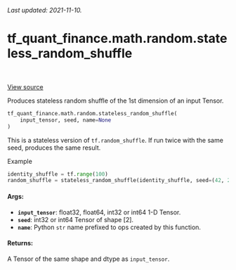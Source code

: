 <!--
This file is generated by a tool. Do not edit directly.
For open-source contributions the docs will be updated automatically.
-->

*Last updated: 2021-11-10.*

<div itemscope itemtype="http://developers.google.com/ReferenceObject">
<meta itemprop="name" content="tf_quant_finance.math.random.stateless_random_shuffle" />
<meta itemprop="path" content="Stable" />
</div>

# tf_quant_finance.math.random.stateless_random_shuffle

<!-- Insert buttons and diff -->

<table class="tfo-notebook-buttons tfo-api" align="left">
</table>

<a target="_blank" href="https://github.com/google/tf-quant-finance/blob/master/tf_quant_finance/math/random_ops/stateless.py">View source</a>



Produces stateless random shuffle of the 1st dimension of an input Tensor.

```python
tf_quant_finance.math.random.stateless_random_shuffle(
    input_tensor, seed, name=None
)
```



<!-- Placeholder for "Used in" -->

This is a stateless version of `tf.random_shuffle`. If run twice with the same
seed, produces the same result.

Example
```python
identity_shuffle = tf.range(100)
random_shuffle = stateless_random_shuffle(identity_shuffle, seed=(42, 2))
```

#### Args:


* <b>`input_tensor`</b>: float32, float64, int32 or int64 1-D Tensor.
* <b>`seed`</b>: int32 or int64 Tensor of shape [2].
* <b>`name`</b>: Python `str` name prefixed to ops created by this function.


#### Returns:

A Tensor of the same shape and dtype as `input_tensor`.
